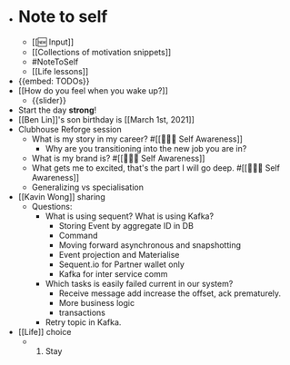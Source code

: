 - # Note to self
    - [[🆕 Input]]
    - [[Collections of motivation snippets]]
    - #NoteToSelf
    - [[Life lessons]]
- {{embed: TODOs}}
- [[How do you feel when you wake up?]]
    - {{slider}}
- Start the day **strong**!
- [[Ben Lin]]'s son birthday is [[March 1st, 2021]]
- Clubhouse Reforge session
    - What is my story in my career? #[[🧘🏻‍♂️ Self Awareness]]
        - Why are you transitioning into the new job you are in?
    - What is my brand is? #[[🧘🏻‍♂️ Self Awareness]]
    - What gets me to excited, that's the part I will go deep. #[[🧘🏻‍♂️ Self Awareness]]
    - Generalizing vs specialisation
- [[Kavin Wong]] sharing
    - Questions:
        - What is using sequent? What is using Kafka?
            - Storing Event by aggregate ID in DB
            - Command 
            - Moving forward asynchronous and snapshotting
            - Event projection and Materialise
            - Sequent.io for Partner wallet only
            - Kafka for inter service comm
        - Which tasks is easily failed current in our system?
            - Receive message add increase the offset, ack prematurely.
            - More business logic
            - transactions
        - Retry topic in Kafka.
- [[Life]] choice
    - 1. Stay
